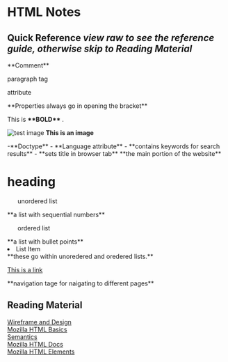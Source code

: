 # HTML Notes

## Quick Reference *view raw to see the reference guide, otherwise skip to Reading Material*

<!-- Notes in code not visible in web page --> **Comment**

<p> paragraph tag </p>

<p class="editor note"> attribute </p> **Properties always go in opening the bracket**

<p> This is <strong> **BOLD** </strong>. </p>

<img src="image source.png" alt="test image"> **This is an image**

<!DOCTYPE html> -**Doctype**

<html></html> - **Language attribute**

<head></head> - **contains keywords for search results**

<title></title> - **sets title in browser tab**

<body></body> **the main portion of the website**

<h1>heading</h1>

<ul>unordered list</ul> **a list with sequential numbers**

<ol>ordered list</ol> **a list with bullet points**

<li>List Item</li> **these go within unoredered and oredered lists.**

<a href="www.link.com"> This is a link</a>

<nav></nav> **navigation tage for naigating to different pages**

## Reading Material

[Wireframe and Design](https://careerfoundry.com/en/blog/ux-design/how-to-create-your-first-wireframe/) <br>
[Mozilla HTML Basics](https://developer.mozilla.org/en-US/docs/Learn/Getting_started_with_the_web/HTML_basics) <br>
[Semantics](https://developer.mozilla.org/en-US/docs/Glossary/Semantics) <br>
[Mozilla HTML Docs](https://developer.mozilla.org/en-US/docs/Web/HTML) <br>
[Mozilla HTML Elements](https://developer.mozilla.org/en-US/docs/Web/HTML/Element)
